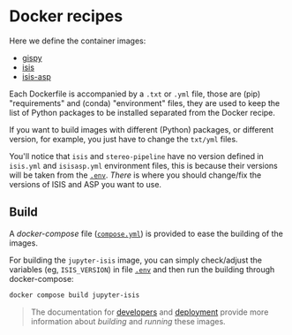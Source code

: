 # Docker recipes

Here we define the container images:

- [gispy](gispy.dockerfile)
- [isis](isis.dockerfile)
- [isis-asp](isisasp.dockerfile)

Each Dockerfile is accompanied by a `.txt` or `.yml` file, those are
(pip) "requirements" and (conda) "environment" files, they are used
to keep the list of Python packages to be installed separated from the
Docker recipe.

If you want to build images with different (Python) packages, or
different version, for example, you just have to change the `txt/yml`
files.

You'll notice that `isis` and `stereo-pipeline` have no version defined in
`isis.yml` and `isisasp.yml` environment files, this is because their
versions will be taken from the [`.env`](/.env).
*There* is where you should change/fix the versions of ISIS and ASP you
want to use.


## Build

A *docker-compose* file ([`compose.yml`](compose.yml))
is provided to ease the building of the images.

For building the `jupyter-isis` image, you can simply check/adjust the
variables (eg, `ISIS_VERSION`) in file [`.env`](.env) and then
run the building through docker-compose:

```bash
docker compose build jupyter-isis
```

> The documentation for [developers](/docs/developers.md) and
> [deployment](/docs/deployment.md) provide more information
> about *building* and *running* these images.
